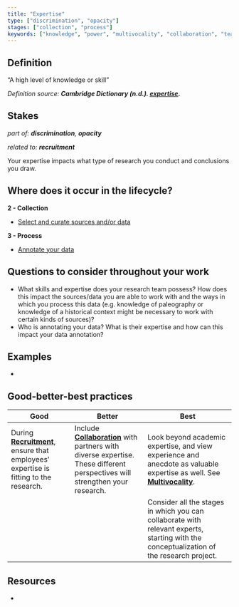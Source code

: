 ```yaml
---
title: "Expertise"
type: ["discrimination", "opacity"]
stages: ["collection", "process"]
keywords: ["knowledge", "power", "multivocality", "collaboration", "team"]
---
```


## Definition
“A high level of knowledge or skill”

_Definition source: **Cambridge Dictionary (n.d.). [expertise](https://dictionary.cambridge.org/dictionary/english/expertise).**_

## Stakes
_part of: **discrimination**, **opacity**_

_related to: **recruitment**_

Your expertise impacts what type of research you conduct and conclusions you draw.   

## Where does it occur in the lifecycle?

**2 - Collection**

- [Select and curate sources and/or data](/lifecycle/collection/#select-and-curate-sources-andor-data)

**3 - Process**

- [Annotate your data](/lifecycle/process/#annotate-your-data)

## Questions to consider throughout your work
- What skills and expertise does your research team possess? How does this impact the sources/data you are able to work with and the ways in which you process this data (e.g. knowledge of paleography or knowledge of a historical context might be necessary to work with certain kinds of sources)?
- Who is annotating your data? What is their expertise and how can this impact your data annotation?



## Examples
- 

## Good-better-best practices

| Good | Better | Best|
|---|---|---|
|During [**Recruitment**](/bias/types/recruitment), ensure that employees’ expertise is fitting to the research.| Include [**Collaboration**](/bias/types/collaboration) with partners with diverse expertise. These different perspectives will strengthen your research.| Look beyond academic expertise, and view experience and anecdote as valuable expertise as well. See [**Multivocality**](/bias/types/multivocality).|
| | | Consider all the stages in which you can collaborate with relevant experts, starting with the conceptualization of the research project. | 

## Resources
-